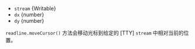 <!-- YAML
added: v0.7.7
-->

* `stream` {Writable}
* `dx` {number}
* `dy` {number}

`readline.moveCursor()` 方法会移动光标到给定的 [TTY] `stream` 中相对当前的位置。

